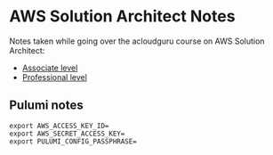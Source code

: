 # AWS Solution Architect Notes

Notes taken while going over the acloudguru course on AWS Solution Architect:

* [Associate level](./ASSOCIATE.md)
* [Professional level](./PROFESSIONAL.md)

## Pulumi notes

```console
export AWS_ACCESS_KEY_ID=
export AWS_SECRET_ACCESS_KEY=
export PULUMI_CONFIG_PASSPHRASE=
```

